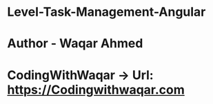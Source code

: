 # Level-Task-Management-Angular

# Author - Waqar Ahmed
# CodingWithWaqar -> Url: https://Codingwithwaqar.com